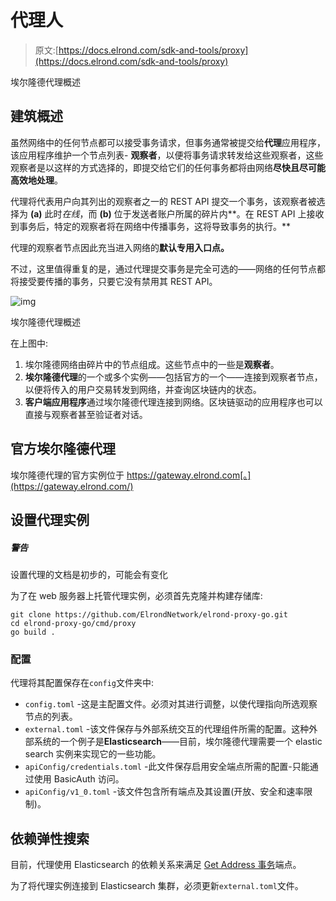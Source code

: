 # 代理人

> 原文:[https://docs.elrond.com/sdk-and-tools/proxy](https://docs.elrond.com/sdk-and-tools/proxy)

 埃尔隆德代理概述

## **建筑概述**

虽然网络中的任何节点都可以接受事务请求，但事务通常被提交给**代理**应用程序，该应用程序维护一个节点列表- **观察者**，以便将事务请求转发给这些观察者，这些观察者是以这样的方式选择的，即提交给它们的任何事务都将由网络**尽快且尽可能高效地处理**。

代理将代表用户向其列出的观察者之一的 REST API 提交一个事务，该观察者被选择为 **(a)** 此时*在线*，而 **(b)** 位于发送者账户所属的碎片内**。在 REST API 上接收到事务后，特定的观察者将在网络中传播事务，这将导致事务的执行。**

代理的观察者节点因此充当进入网络的**默认专用入口点。**

不过，这里值得重复的是，通过代理提交事务是完全可选的——网络的任何节点都将接受要传播的事务，只要它没有禁用其 REST API。

![img](../Images/9374c751c5af1051ac5db0155a5ba776.png)

埃尔隆德代理概述

在上图中:

1.  埃尔隆德网络由碎片中的节点组成。这些节点中的一些是**观察者**。
2.  **埃尔隆德代理**的一个或多个实例——包括官方的一个——连接到观察者节点，以便将传入的用户交易转发到网络，并查询区块链内的状态。
3.  **客户端应用程序**通过埃尔隆德代理连接到网络。区块链驱动的应用程序也可以直接与观察者甚至验证者对话。

## **官方埃尔隆德代理**

埃尔隆德代理的官方实例位于 https://gateway.elrond.com[。](https://gateway.elrond.com/)

## **设置代理实例**

##### 警告

设置代理的文档是初步的，可能会有变化

为了在 web 服务器上托管代理实例，必须首先克隆并构建存储库:

```
git clone https://github.com/ElrondNetwork/elrond-proxy-go.git
cd elrond-proxy-go/cmd/proxy
go build . 
```

### **配置**

代理将其配置保存在`config`文件夹中:

*   `config.toml` -这是主配置文件。必须对其进行调整，以使代理指向所选观察节点的列表。
*   `external.toml` -该文件保存与外部系统交互的代理组件所需的配置。这种外部系统的一个例子是**Elasticsearch**——目前，埃尔隆德代理需要一个 elastic search 实例来实现它的一些功能。
*   `apiConfig/credentials.toml` -此文件保存启用安全端点所需的配置-只能通过使用 BasicAuth 访问。
*   `apiConfig/v1_0.toml` -该文件包含所有端点及其设置(开放、安全和速率限制)。

## **依赖弹性搜索**

目前，代理使用 Elasticsearch 的依赖关系来满足 [Get Address 事务](/sdk-and-tools/rest-api/addresses/#get-address-transactions)端点。

为了将代理实例连接到 Elasticsearch 集群，必须更新`external.toml`文件。